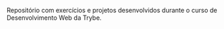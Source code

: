 Repositório com exercícios e projetos desenvolvidos durante o curso de Desenvolvimento Web da Trybe.
